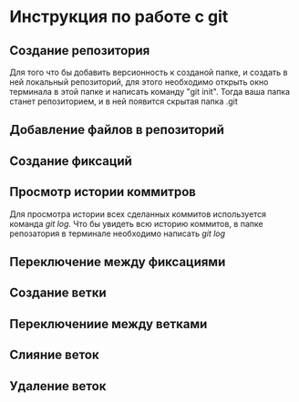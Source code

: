 # Инструкция по работе с git

## Создание репозитория
Для того что бы добавить версионность к созданой папке, и создать в ней локальный репозиторий, для этого необходимо открыть окно терминала в этой папке и написать команду "git init". Тогда ваша папка станет репозиторием, и в ней появится скрытая папка .git

## Добавление файлов в репозиторий

## Создание фиксаций

## Просмотр истории коммитров
Для просмотра истории всех сделанных коммитов используется команда *git log*.
Что бы увидеть всю историю коммитов, в папке репозатория в терминале необходимо написать *git log*

## Переключение между фиксациями

## Создание ветки

## Переключениие между ветками 

## Слияние веток

## Удаление веток